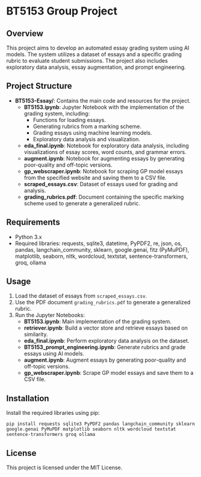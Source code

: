# BT5153 Group Project

## Overview
This project aims to develop an automated essay grading system using AI models. The system utilizes a dataset of essays and a specific grading rubric to evaluate student submissions. The project also includes exploratory data analysis, essay augmentation, and prompt engineering.

## Project Structure
- **BT5153-Essay/**: Contains the main code and resources for the project.
  - **BT5153.ipynb**: Jupyter Notebook with the implementation of the grading system, including:
    - Functions for loading essays.
    - Generating rubrics from a marking scheme.
    - Grading essays using machine learning models.
    - Exploratory data analysis and visualization.
  - **eda_final.ipynb**: Notebook for exploratory data analysis, including visualizations of essay scores, word counts, and grammar errors.
  - **augment.ipynb**: Notebook for augmenting essays by generating poor-quality and off-topic versions.
  - **gp_webscraper.ipynb**: Notebook for scraping GP model essays from the specified website and saving them to a CSV file.
  - **scraped_essays.csv**: Dataset of essays used for grading and analysis.
  - **grading_rubrics.pdf**: Document containing the specific marking scheme used to generate a generalized rubric.

## Requirements
- Python 3.x
- Required libraries: requests, sqlite3, datetime, PyPDF2, re, json, os, pandas, langchain_community, sklearn, google.genai, fitz (PyMuPDF), matplotlib, seaborn, nltk, wordcloud, textstat, sentence-transformers, groq, ollama

## Usage
1. Load the dataset of essays from `scraped_essays.csv`.
2. Use the PDF document `grading_rubrics.pdf` to generate a generalized rubric.
3. Run the Jupyter Notebooks:
   - **BT5153.ipynb**: Main implementation of the grading system.
   - **retriever.ipynb**: Build a vector store and retrieve essays based on similarity.
   - **eda_final.ipynb**: Perform exploratory data analysis on the dataset.
   - **BT5153_prompt_engineering.ipynb**: Generate rubrics and grade essays using AI models.
   - **augment.ipynb**: Augment essays by generating poor-quality and off-topic versions.
   - **gp_webscraper.ipynb**: Scrape GP model essays and save them to a CSV file.


## Installation
Install the required libraries using pip:
```
pip install requests sqlite3 PyPDF2 pandas langchain_community sklearn google.genai PyMuPDF matplotlib seaborn nltk wordcloud textstat sentence-transformers groq ollama
```

## License
This project is licensed under the MIT License.
